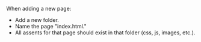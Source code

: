 When adding a new page:
 - Add a new folder.
 - Name the page "index.html."
 - All assents for that page should exist in that folder (css, js, images, etc.).


